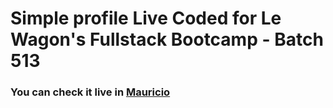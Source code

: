 # Simple profile Live Coded for Le Wagon's Fullstack Bootcamp - Batch 513


### You can check it live in [Mauricio](https://jramiresbrito.github.io/mauricio/)
